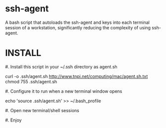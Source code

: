 ssh-agent
=========

A bash script that autoloads the ssh-agent and keys into each terminal session
of a workstation, significantly reducing the complexity of using ssh-agent.


INSTALL
=========

#. Install this script in your ~/.ssh directory as agent.sh

   curl -o .ssh/agent.sh http://www.tnpi.net/computing/mac/agent.sh.txt
   chmod 755 .ssh/agent.sh

#. Configure it to run when a new terminal window opens

   echo 'source .ssh/agent.sh' >> ~/.bash_profile

#. Open new terminal/shell sessions

#. Enjoy
